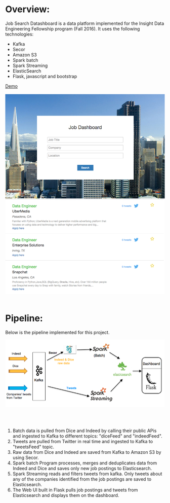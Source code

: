 Overview:
=========

Job Search Datashboard is a data platform implemented for the Insight Data Engineering Fellowship program (Fall 2016). 
It uses the following technologies:

- Kafka
- Secor
- Amazon S3
- Spark batch
- Spark Streaming
- ElasticSearch
- Flask, javascript and bootstrap

[Demo](http://ec2-50-112-150-148.us-west-2.compute.amazonaws.com/index)
<br/>
<br/>
![ ](https://github.com/giovannamalhotra/job_dashboard/blob/master/images/landing_page.png)
![ ](https://github.com/giovannamalhotra/job_dashboard/blob/master/images/search_results.png)
<br/>
<br/>

Pipeline:
=========

Below is the pipeline implemented for this project. 

![ ](https://github.com/giovannamalhotra/job_dashboard/blob/master/images/pipeline.png)

<br/>
<br/>

1. Batch data is pulled from Dice and Indeed by calling their public APis and ingested to Kafka to different topics: "diceFeed" and "indeedFeed".
2. Tweets are pulled from Twitter in real time and ingested to Kafka to "tweetsFeed" topic.
3. Raw data from Dice and Indeed are saved from Kafka to Amazon S3 by using Secor.
4. Spark batch Program processes, merges and deduplicates data from Indeed and Dice and saves only new job postings to Elasticsearch.
5. Spark Streaming reads and filters tweets from kafka. Only tweets about any of the companies identified from the job postings are saved to Elasticsearch.
6. The Web UI built in Flask pulls job postings and tweets from Elasticsearch and displays them on the dashboard. 

<br/>
<br/>





